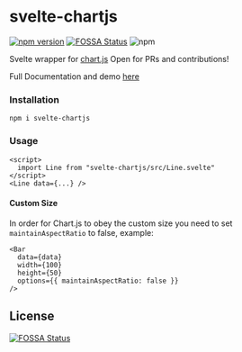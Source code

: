 # svelte-chartjs
[![npm version](https://badge.fury.io/js/svelte-chartjs.svg)](https://badge.fury.io/js/svelte-chartjs)
[![FOSSA Status](https://app.fossa.com/api/projects/git%2Bgithub.com%2FSauravKanchan%2Fsvelte-chartjs.svg?type=shield)](https://app.fossa.com/projects/git%2Bgithub.com%2FSauravKanchan%2Fsvelte-chartjs?ref=badge_shield)
![npm](https://img.shields.io/npm/dm/svelte-chartjs)

Svelte wrapper for [chart.js](https://www.chartjs.org/) Open for PRs and contributions!

Full Documentation and demo [here](https://saurav.tech/mdbsvelte/?path=/story/charts--installation)

### Installation 
```shell script
npm i svelte-chartjs
```

### Usage
```svelte
<script>
  import Line from "svelte-chartjs/src/Line.svelte"
</script>
<Line data={...} />
```

#### Custom Size
In order for Chart.js to obey the custom size you need to set `maintainAspectRatio` to false, example:
```svelte
<Bar
  data={data}
  width={100}
  height={50}
  options={{ maintainAspectRatio: false }}
/>
```


## License
[![FOSSA Status](https://app.fossa.com/api/projects/git%2Bgithub.com%2FSauravKanchan%2Fsvelte-chartjs.svg?type=large)](https://app.fossa.com/projects/git%2Bgithub.com%2FSauravKanchan%2Fsvelte-chartjs?ref=badge_large)
